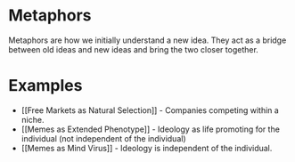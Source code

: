 
# Metaphors

Metaphors are how we initially understand a new idea. They act as a bridge between old ideas and new ideas and bring the two closer together.


# Examples

- [[Free Markets as Natural Selection]] - Companies competing within a niche.
- [[Memes as Extended Phenotype]] - Ideology as life promoting for the individual (not independent of the individual)
- [[Memes as Mind Virus]] - Ideology is independent of the individual. 